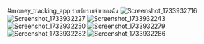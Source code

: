 #money_tracking_app
รายรับรายจ่ายของฉัน
![Screenshot_1733932716](https://github.com/user-attachments/assets/75688ecf-f297-410b-8097-51c3b321c2cc)
![Screenshot_1733932227](https://github.com/user-attachments/assets/c2f43655-cdd1-49ab-8c0e-57ef052bc7e1)
![Screenshot_1733932243](https://github.com/user-attachments/assets/14da7feb-6f24-4d95-b21e-2be89f0242c7)
![Screenshot_1733932250](https://github.com/user-attachments/assets/c05503a3-881e-4e41-82e3-6c70ec783c9f)
![Screenshot_1733932279](https://github.com/user-attachments/assets/65ad4138-87b9-4792-a1ad-8b73330360ef)
![Screenshot_1733932282](https://github.com/user-attachments/assets/9ba40145-48ef-4c53-aea1-4c20f90926c2)
![Screenshot_1733932286](https://github.com/user-attachments/assets/5f4c1577-4ab0-41bb-bed7-b31366579360)

